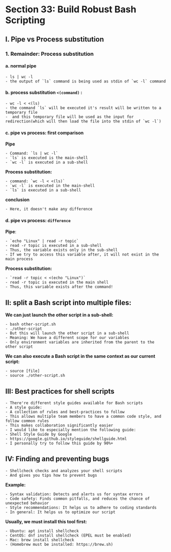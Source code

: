 # Section 33: Build Robust Bash Scripting

## I. Pipe vs Process substitution

### 1. Remainder: Process substitution

#### a. normal pipe
```
- ls | wc -l
- the output of `ls` command is being used as stdin of `wc -l` command
```

#### b. process substitution `<(command)` :
```
- wc -l < <(ls)
- the command `ls` will be executed it's result will be written to a temporary file
-  and this temporary file will be used as the input for redirection(which will then load the file into the stdin of `wc -l`)
```

#### c. pipe vs process: first comparison

**Pipe**
```
- Command: `ls | wc -l`
- `ls` is executed is the main-shell
- `wc -l` is executed in a sub-shell
```

**Process substitution:**
```
- command: `wc -l < <(ls)`
- `wc -l` is executed in the main-shell
- `ls` is executed in a sub-shell
```

**conclusion**
```
- Here, it doesn't make any difference
```

#### d. pipe vs process: `difference`

**Pipe**:
```
- `echo "Linux" | read -r topic`
- read -r topic is executed in a sub-shell
- Thus, the variable exists only in the sub-shell
- If we try to access this variable after, it will not exist in the main process
```

**Process substitution:**
```
- `read -r topic < <(echo "Linux")`
- read -r topic is executed in the main shell
- Thus, this variable exists after the command!
```

## II: split a Bash script into multiple files:

**We can just launch the other script in a sub-shell:**
```
- bash other-script.sh
- ./other-script
- But this will launch the other script in a sub-shell
- Meaning: We have a different scope for our variables
- Only environment variables are inherited from the parent to the other script
```

**We can also execute a Bash script in the same context as our current script:**
```
- source [file]
- source ./other-script.sh
```

## III: Best practices for shell scripts
```
- There're different style guides available for Bash scripts
- A style guide:
- A collection of rules and best-practices to follow
- This allows multiple team members to have a common code style, and follow common rules
- This makes collaboration significantly easier
- I would like to especially mention the following guide:
- Shell Style Guide by Google
- https://google.github.io/styleguide/shellguide.html
- I personally try to follow this guide by 90%+
```

## IV: Finding and preventing bugs
```
- Shellcheck checks and analyzes your shell scripts
- And gives you tips how to prevent bugs
```
**Example:**
```
- Syntax validation: Detects and alerts us for syntax errors
- Code safety: Finds common pitfalls, and reduces the chance of
unexpected behavior
- Style recommendations: It helps us to adhere to coding standards
- In general: It helps us to optimize our script
```

**Usually, we must install this tool first:**
```
- Ubuntu: apt install shellcheck
- CentOS: dnf install shellcheck (EPEL must be enabled)
- Mac: brew install shellcheck
- (Homebrew must be installed: https://brew.sh)
```